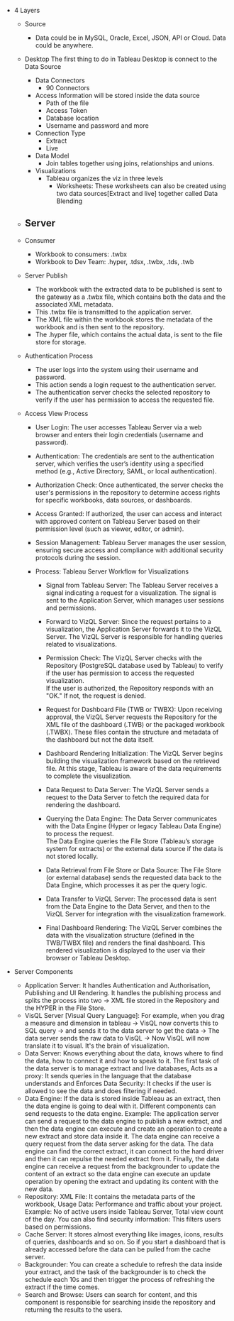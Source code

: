 - 4 Layers
  - Source
    - Data could be in MySQL, Oracle, Excel, JSON, API or Cloud. Data could be anywhere.
  - Desktop
    The first thing to do in Tableau Desktop is connect to the Data Source
    - Data Connectors
      - 90 Connectors
    - Access Information will be stored inside the data source
      - Path of the file
      - Access Token
      - Database location
      - Username and password and more
    - Connection Type
      - Extract
      - Live
    - Data Model
      - Join tables together using joins, relationships and unions.
    - Visualizations
      - Tableau organizes the viz in three levels
        - Worksheets: These worksheets can also be created using two data sources[Extract and live] together called Data Blending
  - Server
    - 
  - Consumer
    - Workbook to consumers: .twbx
    - Workbook to Dev Team: .hyper, .tdsx, .twbx, .tds, .twb

  - Server Publish
    - The workbook with the extracted data to be published is sent to the gateway as a .twbx file, which contains both the data and the associated XML metadata.
    - This .twbx file is transmitted to the application server.
    - The XML file within the workbook stores the metadata of the workbook and is then sent to the repository.
    - The .hyper file, which contains the actual data, is sent to the file store for storage.

  - Authentication Process
    - The user logs into the system using their username and password.
    - This action sends a login request to the authentication server.
    - The authentication server checks the selected repository to verify if the user has permission to access the requested file.

  - Access View Process
    - User Login: The user accesses Tableau Server via a web browser and enters their login credentials (username and password).
    - Authentication: The credentials are sent to the authentication server, which verifies the user’s identity using a specified method (e.g., Active Directory, SAML, or local authentication).
    - Authorization Check: Once authenticated, the server checks the user's permissions in the repository to determine access rights for specific workbooks, data sources, or dashboards.
    - Access Granted: If authorized, the user can access and interact with approved content on Tableau Server based on their permission level (such as viewer, editor, or admin).
    - Session Management: Tableau Server manages the user session, ensuring secure access and compliance with additional security protocols during the session.

    - Process: Tableau Server Workflow for Visualizations
      - Signal from Tableau Server: The Tableau Server receives a signal indicating a request for a visualization. The signal is sent to the Application Server, which manages user sessions and permissions.
      
      - Forward to VizQL Server: Since the request pertains to a visualization, the Application Server forwards it to the VizQL Server. The VizQL Server is responsible for handling queries related to visualizations.
      
      - Permission Check: The VizQL Server checks with the Repository (PostgreSQL database used by Tableau) to verify if the user has permission to access the requested visualization.    
      If the user is authorized, the Repository responds with an "OK."
      If not, the request is denied.

      - Request for Dashboard File (TWB or TWBX): Upon receiving approval, the VizQL Server requests the Repository for the XML file of the dashboard (.TWB) or the packaged workbook (.TWBX). These files contain the structure and metadata of the dashboard but not the data itself.
      
      - Dashboard Rendering Initialization: The VizQL Server begins building the visualization framework based on the retrieved file. At this stage, Tableau is aware of the data requirements to complete the visualization.
      
      - Data Request to Data Server: The VizQL Server sends a request to the Data Server to fetch the required data for rendering the dashboard.
      
      - Querying the Data Engine: The Data Server communicates with the Data Engine (Hyper or legacy Tableau Data Engine) to process the request.     
      The Data Engine queries the File Store (Tableau’s storage system for extracts) or the external data source if the data is not stored locally.
      - Data Retrieval from File Store or Data Source: The File Store (or external database) sends the requested data back to the Data Engine, which processes it as per the query logic.
      
      - Data Transfer to VizQL Server: The processed data is sent from the Data Engine to the Data Server, and then to the VizQL Server for integration with the visualization framework.
      
      - Final Dashboard Rendering: The VizQL Server combines the data with the visualization structure (defined in the TWB/TWBX file) and renders the final dashboard. This rendered visualization is displayed to the user via their browser or Tableau Desktop.

- Server Components
  - Application Server: It handles Authentication and Authorisation, Publishing and UI Rendering. It handles the publishing process and splits the process into two -> XML file stored in the Repository and the HYPER in the File Store.
  - VisQL Server [Visual Query Language]: For example, when you drag a measure and dimension in tableau -> VisQL now converts this to SQL query -> and sends it to the data server to get the data -> The data server sends the raw data to VisQL -> Now VisQL will now translate it to visual. It's the brain of visualization. 
  - Data Server: Knows everything about the data, knows where to find the data, how to connect it and how to speak to it. The first task of the data server is to manage extract and live databases, Acts as a proxy: It sends queries in the language that the database understands and Enforces Data Security: It checks if the user is allowed to see the data and does filtering if needed. 
  - Data Engine: If the data is stored inside Tableau as an extract, then the data engine is going to deal with it. Different components can send requests to the data engine. Example: The application server can send a request to the data engine to publish a new extract, and then the data engine can execute and create an operation to create a new extract and store data inside it. The data engine can receive a query request from the data server asking for the data. The data engine can find the correct extract, it can connect to the hard driver and then it can repulse the needed extract from it. Finally, the data engine can receive a request from the backgrounder to update the content of an extract so the data engine can execute an update operation by opening the extract and updating its content with the new data.
  - Repository: XML File: It contains the metadata parts of the workbook, Usage Data: Performance and traffic about your project. Example: No of active users inside Tableau Server, Total view count of the day. You can also find security information: This filters users based on permissions.
  - Cache Server: It stores almost everything like images, icons, results of queries, dashboards and so on. So if you start a dashboard that is already accessed before the data can be pulled from the cache server.
  - Backgrounder: You can create a schedule to refresh the data inside your extract, and the task of the backgrounder is to check the schedule each 10s and then trigger the process of refreshing the extract if the time comes.
  - Search and Browse: Users can search for content, and this component is responsible for searching inside the repository and returning the results to the users.
